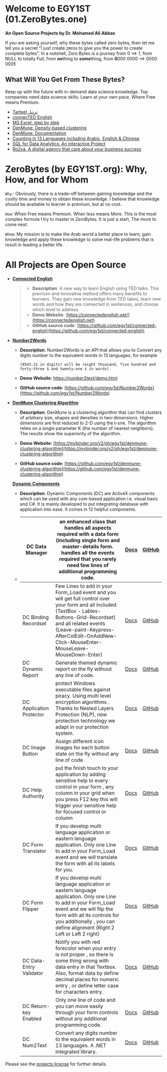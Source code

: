 # Welcome to EGY1ST (01.ZeroBytes.one)
__An Open Source Projects by Dr. Mohamed Ali Abbas__

If you are asking yourself, why these bytes called zero bytes, then let me tell you a secret "I just create zeros to give you the power to create complete bytes". In a nutshell, Zero Bytes is a journey from 0 ==> 1, from NULL to totally Full, from ***no***thing to ***some***thing, from **0**000 0000  ==>  0000 000**1** 

## What Will You Get From These Bytes?

Keep up with the future with in-demand data science knowledge. Top companies need data science skills. Learn at your own pace, Where Free means Premium.

- [Tarteel ترتيل](https://tarteel.net)
- [connecTED English](https://connectedenglish.net)
- [MS Excel: step by step](https://zerobytes.one)
- [DenMune: Density-based clustering](https://github.com/egy1st/denmune-clustering-algorithm)
- [DenMune: Documentation](https://docs.egy1st.org)
- [Counting in 13 Languages including Arabic, English & Chinese](https://number2text.com)
- [SQL for Data Analytics: An interactive Project](https://deepnote.com/workspace/zerobytes-53a2-d17b46ba-00b7-41a6-bdcc-79d0ff9e1037/project/Introduction-to-SQL-82a421bb-fac8-45a1-8c6a-2a7fb7cd35c7/%2FREADME.ipynb)
- [Ro2ya, A digital agency that care about your business success](https://ro2yaagency.com)


# ZeroBytes (by EGY1ST.org): Why, How, and for Whom

`Why:` Obviously, there is a trade-off between gaining knowledge and the costly time and money to obtain these knowledge. I believe that knowledge should be available to learner in premium, but at no cost.

`How`: When Free means Premium. When less means More. This is the most complex formula I try to master in ZeroBytes. It is just a start, The more to come next.

`Whom`: My mission is to make the Arab world a better place to learn, gain knowledge and apply these knowledge to solve real-life problems that is result in leading a better life.


# All Projects are Open Source
- **<u>Connected English</u>**

    > - **Description**: A new way to learn English using TED talks. This premium and innovative method offers many benefits to learners. They gain new knowledge from TED takes, learn new words and how they are connected in sentences, and choose which level to address.
    > - **Demo Website**: [https://connectedenglish.net/](https://connectedenglish.net)
    > - **GitHub source code**: [https://github.com/egy1st/connected-english](https://github.com/egy1st/connected-english)

- **<u>Number2Words</u>**
  
    - **Description**: Number2Words is an API that allows you to Convert any digits number to the equivalent words in 13 languages, for example
    
      `(8543.21 in digits) will be (eight thousand, five hundred and forty-three $ and twenty-one ¢ in words)`
    
    - **Demo Website**: [https://number2text/demo.html](https://number2text.com/demo.html)
    
    - **GitHub source code**: [https://github.com/egy1st/Number2Words](https://github.com/egy1st/Number2Words)
  
- **<u>DenMune Clustering Algorithm</u>**
  
    - **Description**: DenMune is a clustering algorithm that can find clusters of arbitrary size, shapes and densities in two-dimensions. Higher dimensions are first reduced to 2-D using the t-sne. The algorithm relies on a single parameter K (the number of nearest neighbors). The results show the superiority of the algorithm. 
    
    - **Demo Website**: [https://mybinder.org/v2/gh/egy1st/denmune-clustering-algorithm](https://mybinder.org/v2/gh/egy1st/denmune-clustering-algorithm)
    
    - **GitHub source code**: [https://github.com/egy1st/denmune-clustering-algorithm](https://github.com/egy1st/denmune-clustering-algorithm)
    
    **<u>Dynamic Components</u>**
  
    - **Description**: Dynamic Components (DC) are ActiveX components which can be used with any com-based application i.e. visual basic and C#. It is mainly developed to put integrating database with application into ease. It comes in 12 helpful components.
    
    - | DC Data Manager          | an enhanced class that handles all aspects required with a data form (including single form and master-details form. handles all the events required that you rarely need few lines of additional programming code. | [Docs](https://www.zerobytes.one/dc/data-manager/)          | [GitHub](https://github.com/egy1st/data-manager)          |
      | ------------------------ | ------------------------------------------------------------ | ----------------------------------------------------------- | --------------------------------------------------------- |
      | DC Binding Recordset     | Few Lines to add in your Form_Load event and you will get full control over your form and all included (TextBox - Lables-Buttons-Grid-Recordset) and all related events (Leave-paint-Keypress-AfterColEdit-OnAddNew-Click-MouseEnter-MouseLeave-MouseDown-Enter) | [Docs](https://www.zerobytes.one/dc/binding-recordset/)     | [GitHub](https://github.com/egy1st/binding-recordset)     |
      | DC Dynamic Report        | Generate themed dynamic report on the fly without any line of code. | [Docs](https://www.zerobytes.one/dc/dynamic-report/)        | [GitHub](https://github.com/egy1st/dynamic-report)        |
      | DC Application Protector | protect Windows executable files against piracy. Using multi level encryption algorithms . Thanks to Nested Layers Protection (NLP), new protection technology we adapt in our protection system. | [Docs](https://www.zerobytes.one/dc/application-protector/) | [GitHub](https://github.com/egy1st/application-protector) |
      | DC Image Button          | Assign different icon images for each button state on the fly without any line of code. | [Docs](https://www.zerobytes.one/dc/image-button/)          | [GitHub](https://github.com/egy1st/image-button)          |
      | DC Help Authority        | put the finish touch to your application by adding sensitive help to every control in your form , any column in your grid when you press F12 key this will trigger your sensitive help for focused control or column | [Docs](https://www.zerobytes.one/dc/help-authority/)        | [GitHub](https://github.com/egy1st/help-authority)        |
      | DC Form Translator       | If you develop multi language application or eastern language application. Only one Line to add in your Form_Load event and we will translate the form with all its labels for you. | [Docs](https://www.zerobytes.one/dc/form-translator/)       | [GitHub](https://github.com/egy1st/form-translator)       |
       | DC Form Flipper          | If you develop multi language application or eastern language application. Only one Line to add in your Form_Load event and we will flip the form with all its controls for you additionally , you can define alignment (Right 2 Left or Left 2 right) | [Docs](https://www.zerobytes.one/dc/form-flipper/)          | [GitHub](https://github.com/egy1st/form-flipper)          |
       | DC Data-Entry Validator  | Notify you with red forecolor when your entry is not proper , so there is some thing wrong with data entry in that Textbox. Also, format data by define decimal places for numeric entry , or define letter case for characters entry. | [Docs](https://www.zerobytes.one/dc/data-entry-validator/)  | [GitHub](https://github.com/egy1st/data-entry-validator)  |
       | DC Return-key Enabled    | Only one line of code and you can move easily through your form controls without any additional programming code. | [Docs](https://www.zerobytes.one/dc/returnkey-enabled/)     | [GitHub](https://github.com/egy1st/returnkey-enabled)     |
       | DC Num2Text              | Convert any digits number to the equivalent words in 13 languages. A .NET integrated library. | [Docs](https://www.zerobytes.one/dc/num2text/)              | [GitHub](https://github.com/egy1st/number2text)           |

  

Please see the [projects license](license.md) for further details.



